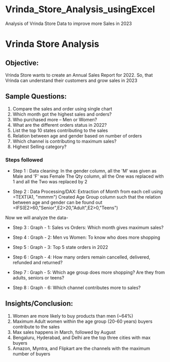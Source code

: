 # Vrinda_Store_Analysis_usingExcel
Analysis of Vrinda Store Data to improve more Sales in 2023


# Vrinda Store Analysis


## Objective:

Vrinda Store wants to create an Annual Sales Report for 2022. So, that Vrinda can understand their customers and grow sales in 2023

## Sample Questions:

1. Compare the sales and order using single chart
2. Which month got the highest sales and orders?
3. Who purchased more – Men or Women?
4. What are the different orders status in 2022?
5. List the top 10 states contributing to the sales
6. Relation between age and gender based on number of orders
7. Which channel is contributing to maximum sales?
8. Highest Selling category?



### Steps followed 

- Step 1 : Data cleaning:
		In the gender column, all the 'M' was given as Male and 'F' was Female
		The Qty column, all the One was replaced with 1 and all the Two was replaced by 2

- Step 2 : Data Processing/DAX:
		Extraction of Month from each cell using =TEXT(A1, "mmmm")
		Created Age Group column such that the relation between age and gender can be found out
			=IFS(E2>60,"Senior",E2>20,"Adult",E2>0,"Teens")

Now we will analyze the data-

- Step 3 : 
	Graph - 1: Sales vs Orders: Which month gives maximum sales?

- Step 4 : 
	Graph - 2: Men vs Women: To know who does more shopping

- Step 5 : 
	Graph - 3: Top 5 state orders in 2022

- Step 6 : 
	Graph - 4: How many orders remain cancelled, delivered, refunded and returned?

- Step 7 : 
	Graph - 5: Which age group does more shopping? Are they from adults, seniors or teens?

- Step 8 : 
	Graph - 6: Which channel contributes more to sales?



## Insights/Conclusion:

1. Women are more likely to buy products than men (~64%)
2. Maximum Adult women within the age group (20-60 years) buyers contribute to the sales
3. Max sales happens in March, followed by August
4. Bengaluru, Hyderabad, and Delhi are the top three cities with max buyers
5. Amazon, Myntra, and Flipkart are the channels with the maximum number of buyers



